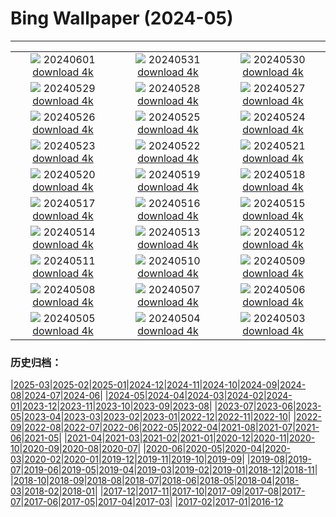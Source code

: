 # Bing Wallpaper (2024-05)
**************
| | | |
| :----: | :----: | :----: |
| ![](https://www.bing.com/th?id=OHR.YorkshireDalesNP_EN-CA8134519875_1920x1080.jpg) 20240601 [download 4k](https://www.bing.com/th?id=OHR.YorkshireDalesNP_EN-CA8134519875_UHD.jpg) | ![](https://www.bing.com/th?id=OHR.Everglades90th_EN-CA7240904105_1920x1080.jpg) 20240531 [download 4k](https://www.bing.com/th?id=OHR.Everglades90th_EN-CA7240904105_UHD.jpg) | ![](https://www.bing.com/th?id=OHR.MullOtter_EN-CA6618769900_1920x1080.jpg) 20240530 [download 4k](https://www.bing.com/th?id=OHR.MullOtter_EN-CA6618769900_UHD.jpg) |
| ![](https://www.bing.com/th?id=OHR.MeteoraMonastery_EN-CA9255017946_1920x1080.jpg) 20240529 [download 4k](https://www.bing.com/th?id=OHR.MeteoraMonastery_EN-CA9255017946_UHD.jpg) | ![](https://www.bing.com/th?id=OHR.MinganArchipelago_EN-CA5872186861_1920x1080.jpg) 20240528 [download 4k](https://www.bing.com/th?id=OHR.MinganArchipelago_EN-CA5872186861_UHD.jpg) | ![](https://www.bing.com/th?id=OHR.MethowWildflowers_EN-CA5562185332_1920x1080.jpg) 20240527 [download 4k](https://www.bing.com/th?id=OHR.MethowWildflowers_EN-CA5562185332_UHD.jpg) |
| ![](https://www.bing.com/th?id=OHR.MoroccoBenhaddou_EN-CA5085608684_1920x1080.jpg) 20240526 [download 4k](https://www.bing.com/th?id=OHR.MoroccoBenhaddou_EN-CA5085608684_UHD.jpg) | ![](https://www.bing.com/th?id=OHR.OrdesaNationalPark_EN-CA4762724069_1920x1080.jpg) 20240525 [download 4k](https://www.bing.com/th?id=OHR.OrdesaNationalPark_EN-CA4762724069_UHD.jpg) | ![](https://www.bing.com/th?id=OHR.IndianStarTortoise_EN-CA4291882907_1920x1080.jpg) 20240524 [download 4k](https://www.bing.com/th?id=OHR.IndianStarTortoise_EN-CA4291882907_UHD.jpg) |
| ![](https://www.bing.com/th?id=OHR.SnowGumTasmania_EN-CA3820234055_1920x1080.jpg) 20240523 [download 4k](https://www.bing.com/th?id=OHR.SnowGumTasmania_EN-CA3820234055_UHD.jpg) | ![](https://www.bing.com/th?id=OHR.MalaysiaTea_EN-CA2918348578_1920x1080.jpg) 20240522 [download 4k](https://www.bing.com/th?id=OHR.MalaysiaTea_EN-CA2918348578_UHD.jpg) | ![](https://www.bing.com/th?id=OHR.OttawaParliamentHill_EN-CA0974893499_1920x1080.jpg) 20240521 [download 4k](https://www.bing.com/th?id=OHR.OttawaParliamentHill_EN-CA0974893499_UHD.jpg) |
| ![](https://www.bing.com/th?id=OHR.VernazzaItaly_EN-CA4571085041_1920x1080.jpg) 20240520 [download 4k](https://www.bing.com/th?id=OHR.VernazzaItaly_EN-CA4571085041_UHD.jpg) | ![](https://www.bing.com/th?id=OHR.MuseumWhale_EN-CA4260843358_1920x1080.jpg) 20240519 [download 4k](https://www.bing.com/th?id=OHR.MuseumWhale_EN-CA4260843358_UHD.jpg) | ![](https://www.bing.com/th?id=OHR.TarangireElephants_EN-CA3710985340_1920x1080.jpg) 20240518 [download 4k](https://www.bing.com/th?id=OHR.TarangireElephants_EN-CA3710985340_UHD.jpg) |
| ![](https://www.bing.com/th?id=OHR.DayOfLight_EN-CA8566531785_1920x1080.jpg) 20240517 [download 4k](https://www.bing.com/th?id=OHR.DayOfLight_EN-CA8566531785_UHD.jpg) | ![](https://www.bing.com/th?id=OHR.BlueCityIndia_EN-CA8486097428_1920x1080.jpg) 20240516 [download 4k](https://www.bing.com/th?id=OHR.BlueCityIndia_EN-CA8486097428_UHD.jpg) | ![](https://www.bing.com/th?id=OHR.CarlsbadNP_EN-CA8275462629_1920x1080.jpg) 20240515 [download 4k](https://www.bing.com/th?id=OHR.CarlsbadNP_EN-CA8275462629_UHD.jpg) |
| ![](https://www.bing.com/th?id=OHR.NamibiaCanyon_EN-CA8189857469_1920x1080.jpg) 20240514 [download 4k](https://www.bing.com/th?id=OHR.NamibiaCanyon_EN-CA8189857469_UHD.jpg) | ![](https://www.bing.com/th?id=OHR.GuanacoMother_EN-CA8019143520_1920x1080.jpg) 20240513 [download 4k](https://www.bing.com/th?id=OHR.GuanacoMother_EN-CA8019143520_UHD.jpg) | ![](https://www.bing.com/th?id=OHR.TexasIndigoBunting_EN-CA7787624714_1920x1080.jpg) 20240512 [download 4k](https://www.bing.com/th?id=OHR.TexasIndigoBunting_EN-CA7787624714_UHD.jpg) |
| ![](https://www.bing.com/th?id=OHR.OttawaTulipFest_EN-CA7422962019_1920x1080.jpg) 20240511 [download 4k](https://www.bing.com/th?id=OHR.OttawaTulipFest_EN-CA7422962019_UHD.jpg) | ![](https://www.bing.com/th?id=OHR.MisoolRajaAmpat_EN-CA9137654877_1920x1080.jpg) 20240510 [download 4k](https://www.bing.com/th?id=OHR.MisoolRajaAmpat_EN-CA9137654877_UHD.jpg) | ![](https://www.bing.com/th?id=OHR.PortMarseille_EN-CA7163664407_1920x1080.jpg) 20240509 [download 4k](https://www.bing.com/th?id=OHR.PortMarseille_EN-CA7163664407_UHD.jpg) |
| ![](https://www.bing.com/th?id=OHR.LittleDuckling_EN-CA7068019573_1920x1080.jpg) 20240508 [download 4k](https://www.bing.com/th?id=OHR.LittleDuckling_EN-CA7068019573_UHD.jpg) | ![](https://www.bing.com/th?id=OHR.TheRoachesPeakDistrict_EN-CA6826651517_1920x1080.jpg) 20240507 [download 4k](https://www.bing.com/th?id=OHR.TheRoachesPeakDistrict_EN-CA6826651517_UHD.jpg) | ![](https://www.bing.com/th?id=OHR.KalalochTree_EN-CA6384901158_1920x1080.jpg) 20240506 [download 4k](https://www.bing.com/th?id=OHR.KalalochTree_EN-CA6384901158_UHD.jpg) |
| ![](https://www.bing.com/th?id=OHR.JediMonastery_EN-CA6236895858_1920x1080.jpg) 20240505 [download 4k](https://www.bing.com/th?id=OHR.JediMonastery_EN-CA6236895858_UHD.jpg) | ![](https://www.bing.com/th?id=OHR.SonoranSpring_EN-CA6106582512_1920x1080.jpg) 20240504 [download 4k](https://www.bing.com/th?id=OHR.SonoranSpring_EN-CA6106582512_UHD.jpg) | ![](https://www.bing.com/th?id=OHR.CratersOfTheMoon_EN-CA2219988525_1920x1080.jpg) 20240503 [download 4k](https://www.bing.com/th?id=OHR.CratersOfTheMoon_EN-CA2219988525_UHD.jpg) |

### 历史归档：

|[2025-03](/../2025-03/2025-03.md)|[2025-02](/../2025-02/2025-02.md)|[2025-01](/../2025-01/2025-01.md)|[2024-12](/../2024-12/2024-12.md)|[2024-11](/../2024-11/2024-11.md)|[2024-10](/../2024-10/2024-10.md)|[2024-09](/../2024-09/2024-09.md)|[2024-08](/../2024-08/2024-08.md)|[2024-07](/../2024-07/2024-07.md)|[2024-06](/../2024-06/2024-06.md)|
|[2024-05](/2024-05.md)|[2024-04](/../2024-04/2024-04.md)|[2024-03](/../2024-03/2024-03.md)|[2024-02](/../2024-02/2024-02.md)|[2024-01](/../2024-01/2024-01.md)|[2023-12](/../2023-12/2023-12.md)|[2023-11](/../2023-11/2023-11.md)|[2023-10](/../2023-10/2023-10.md)|[2023-09](/../2023-09/2023-09.md)|[2023-08](/../2023-08/2023-08.md)|
|[2023-07](/../2023-07/2023-07.md)|[2023-06](/../2023-06/2023-06.md)|[2023-05](/../2023-05/2023-05.md)|[2023-04](/../2023-04/2023-04.md)|[2023-03](/../2023-03/2023-03.md)|[2023-02](/../2023-02/2023-02.md)|[2023-01](/../2023-01/2023-01.md)|[2022-12](/../2022-12/2022-12.md)|[2022-11](/../2022-11/2022-11.md)|[2022-10](/../2022-10/2022-10.md)|
|[2022-09](/../2022-09/2022-09.md)|[2022-08](/../2022-08/2022-08.md)|[2022-07](/../2022-07/2022-07.md)|[2022-06](/../2022-06/2022-06.md)|[2022-05](/../2022-05/2022-05.md)|[2022-04](/../2022-04/2022-04.md)|[2021-08](/../2021-08/2021-08.md)|[2021-07](/../2021-07/2021-07.md)|[2021-06](/../2021-06/2021-06.md)|[2021-05](/../2021-05/2021-05.md)|
|[2021-04](/../2021-04/2021-04.md)|[2021-03](/../2021-03/2021-03.md)|[2021-02](/../2021-02/2021-02.md)|[2021-01](/../2021-01/2021-01.md)|[2020-12](/../2020-12/2020-12.md)|[2020-11](/../2020-11/2020-11.md)|[2020-10](/../2020-10/2020-10.md)|[2020-09](/../2020-09/2020-09.md)|[2020-08](/../2020-08/2020-08.md)|[2020-07](/../2020-07/2020-07.md)|
|[2020-06](/../2020-06/2020-06.md)|[2020-05](/../2020-05/2020-05.md)|[2020-04](/../2020-04/2020-04.md)|[2020-03](/../2020-03/2020-03.md)|[2020-02](/../2020-02/2020-02.md)|[2020-01](/../2020-01/2020-01.md)|[2019-12](/../2019-12/2019-12.md)|[2019-11](/../2019-11/2019-11.md)|[2019-10](/../2019-10/2019-10.md)|[2019-09](/../2019-09/2019-09.md)|
|[2019-08](/../2019-08/2019-08.md)|[2019-07](/../2019-07/2019-07.md)|[2019-06](/../2019-06/2019-06.md)|[2019-05](/../2019-05/2019-05.md)|[2019-04](/../2019-04/2019-04.md)|[2019-03](/../2019-03/2019-03.md)|[2019-02](/../2019-02/2019-02.md)|[2019-01](/../2019-01/2019-01.md)|[2018-12](/../2018-12/2018-12.md)|[2018-11](/../2018-11/2018-11.md)|
|[2018-10](/../2018-10/2018-10.md)|[2018-09](/../2018-09/2018-09.md)|[2018-08](/../2018-08/2018-08.md)|[2018-07](/../2018-07/2018-07.md)|[2018-06](/../2018-06/2018-06.md)|[2018-05](/../2018-05/2018-05.md)|[2018-04](/../2018-04/2018-04.md)|[2018-03](/../2018-03/2018-03.md)|[2018-02](/../2018-02/2018-02.md)|[2018-01](/../2018-01/2018-01.md)|
|[2017-12](/../2017-12/2017-12.md)|[2017-11](/../2017-11/2017-11.md)|[2017-10](/../2017-10/2017-10.md)|[2017-09](/../2017-09/2017-09.md)|[2017-08](/../2017-08/2017-08.md)|[2017-07](/../2017-07/2017-07.md)|[2017-06](/../2017-06/2017-06.md)|[2017-05](/../2017-05/2017-05.md)|[2017-04](/../2017-04/2017-04.md)|[2017-03](/../2017-03/2017-03.md)|
|[2017-02](/../2017-02/2017-02.md)|[2017-01](/../2017-01/2017-01.md)|[2016-12](/../2016-12/2016-12.md)